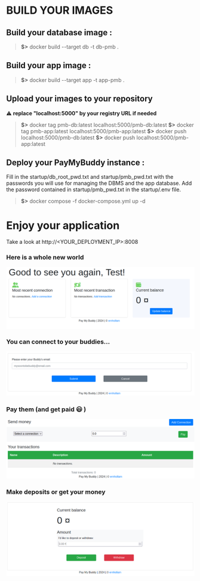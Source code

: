# BUILD YOUR IMAGES
## Build your database image :
> **$>** docker build --target db -t db-pmb .

## Build your app image :
> **$>** docker build --target app -t app-pmb .

## Upload your images to your repository
:warning: **replace "localhost:5000" by your registry URL if needed**

> **$>** docker tag pmb-db:latest localhost:5000/pmb-db:latest
**\$>** docker tag pmb-app:latest localhost:5000/pmb-app:latest
**\$>** docker push localhost:5000/pmb-db:latest
**\$>** docker push localhost:5000/pmb-app:latest

## Deploy your PayMyBuddy instance :
Fill in the startup/db_root_pwd.txt and startup/pmb_pwd.txt with the passwords you will use for managing the DBMS and the app database.
Add the password contained in startup/pmb_pwd.txt in the startup/.env file.
> **$>**  docker compose -f docker-compose.yml up -d

# Enjoy your application
Take a look at http://<YOUR_DEPLOYMENT_IP>:8008
### Here is a whole new world
![Home](images/pmb_home.png)
### You can connect to your buddies...
![Connection](images/pmb_connect.png)
### Pay them (and get paid :smiley: )
![Transaction](images/pmb_transaction.png)
### Make deposits or get your money
![Balance](images/pmb_balance.png)
